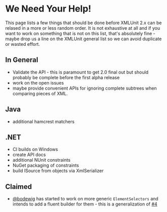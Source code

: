 We Need Your Help!
==================

This page lists a few things that should be done before XMLUnit 2.x
can be relased in a more or less random order.  It is not exhaustive
at all and if you want to work on something that is not on this list,
that's absolutely fine - maybe drop us a line on the XMLUnit general
list so we can avoid duplicate or wasted effort.

In General
----------

* Validate the API - this is paramount to get 2.0 final out but should
  probably be complete before the first alpha release
* work on the open issues
* maybe provide convenient APIs for ignoring complete subtrees when
  comparing pieces of XML.

Java
----

* additional hamcrest matchers

.NET
----

* CI builds on Windows
* create API docs
* additional NUnit constraints
* NuGet packaging of constraints
* build ISource from objects via XmlSerializer

Claimed
-------

* [@bodewig](https://github.com/bodewig) has started to work on more
  generic `ElementSelectors` and intends to add a fluent builder for
  them - this is a generalization of
  [#4](https://github.com/xmlunit/xmlunit/issues/4)

